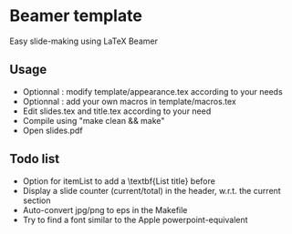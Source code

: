 Beamer template
==============

Easy slide-making using LaTeX Beamer

Usage
-----

- Optionnal : modify template/appearance.tex according to your needs
- Optionnal : add your own macros in template/macros.tex
- Edit slides.tex and title.tex according to your need
- Compile using "make clean && make"
- Open slides.pdf

Todo list
----------

- Option for itemList to add a \textbf{List title} before
- Display a slide counter (current/total) in the header, w.r.t. the current section
- Auto-convert jpg/png to eps in the Makefile
- Try to find a font similar to the Apple powerpoint-equivalent
